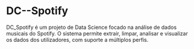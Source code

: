 # DC--Spotify
DC_Spotify é um projeto de Data Science focado na análise de dados musicais do Spotify. O sistema permite extrair, limpar, analisar e visualizar os dados dos utilizadores, com suporte a múltiplos perfis.
